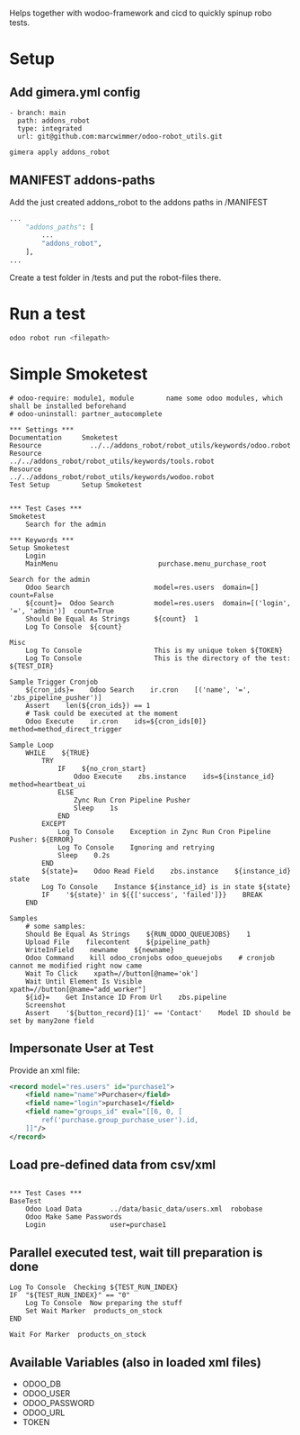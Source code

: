 Helps together with wodoo-framework and cicd to quickly spinup robo tests.

# Setup

## Add gimera.yml config

```
- branch: main
  path: addons_robot
  type: integrated
  url: git@github.com:marcwimmer/odoo-robot_utils.git
```

```bash
gimera apply addons_robot
```

## MANIFEST addons-paths

Add the just created addons_robot to the addons paths in /MANIFEST

```python
...
    "addons_paths": [
        ...
        "addons_robot",
    ],
...
```

Create a test folder in /tests and put the robot-files there.

# Run a test
```bash
odoo robot run <filepath>

```


# Simple Smoketest

```robotframework
# odoo-require: module1, module        name some odoo modules, which shall be installed beforehand
# odoo-uninstall: partner_autocomplete

*** Settings ***
Documentation     Smoketest
Resource            ../../addons_robot/robot_utils/keywords/odoo.robot
Resource            ../../addons_robot/robot_utils/keywords/tools.robot
Resource            ../../addons_robot/robot_utils/keywords/wodoo.robot
Test Setup        Setup Smoketest


*** Test Cases ***
Smoketest
    Search for the admin

*** Keywords ***
Setup Smoketest
    Login
    MainMenu                         purchase.menu_purchase_root

Search for the admin
    Odoo Search                     model=res.users  domain=[]  count=False
    ${count}=  Odoo Search          model=res.users  domain=[('login', '=', 'admin')]  count=True
    Should Be Equal As Strings      ${count}  1
    Log To Console  ${count}

Misc
    Log To Console                  This is my unique token ${TOKEN}
    Log To Console                  This is the directory of the test: ${TEST_DIR}

Sample Trigger Cronjob
    ${cron_ids}=    Odoo Search    ir.cron    [('name', '=', 'zbs_pipeline_pusher')]
    Assert    len(${cron_ids}) == 1
    # Task could be executed at the moment
    Odoo Execute    ir.cron    ids=${cron_ids[0]}    method=method_direct_trigger

Sample Loop
    WHILE    ${TRUE}
        TRY
            IF    ${no_cron_start}
                Odoo Execute    zbs.instance    ids=${instance_id}    method=heartbeat_ui
            ELSE
                Zync Run Cron Pipeline Pusher
                Sleep    1s
            END
        EXCEPT
            Log To Console    Exception in Zync Run Cron Pipeline Pusher: ${ERROR}
            Log To Console    Ignoring and retrying
            Sleep    0.2s
        END
        ${state}=    Odoo Read Field    zbs.instance    ${instance_id}    state
        Log To Console    Instance ${instance_id} is in state ${state}
        IF    '${state}' in ${{['success', 'failed']}}    BREAK
    END

Samples
    # some samples:
    Should Be Equal As Strings    ${RUN_ODOO_QUEUEJOBS}    1
    Upload File    filecontent    ${pipeline_path}
    WriteInField    newname    ${newname}
    Odoo Command    kill odoo_cronjobs odoo_queuejobs    # cronjob cannot me modified right now came
    Wait To Click    xpath=//button[@name='ok']
    Wait Until Element Is Visible    xpath=//button[@name="add_worker"]
    ${id}=    Get Instance ID From Url    zbs.pipeline
    Screenshot
    Assert    '${button_record}[1]' == 'Contact'    Model ID should be set by many2one field

```

## Impersonate User at Test

Provide an xml file:
```xml
<record model="res.users" id="purchase1">
    <field name="name">Purchaser</field>
    <field name="login">purchase1</field>
    <field name="groups_id" eval="[[6, 0, [
        ref('purchase.group_purchase_user').id,
    ]]"/>
</record>

```

## Load pre-defined data from csv/xml

```robotframework

*** Test Cases ***
BaseTest
    Odoo Load Data       ../data/basic_data/users.xml  robobase
    Odoo Make Same Passwords
    Login                user=purchase1
```


## Parallel executed test, wait till preparation is done

```robotframework
Log To Console  Checking ${TEST_RUN_INDEX}
IF  "${TEST_RUN_INDEX}" == "0"
    Log To Console  Now preparing the stuff
    Set Wait Marker  products_on_stock
END

Wait For Marker  products_on_stock
```

## Available Variables (also in loaded xml files)

* ODOO_DB
* ODOO_USER
* ODOO_PASSWORD
* ODOO_URL
* TOKEN